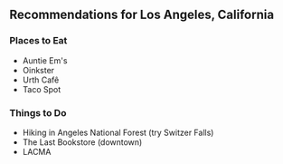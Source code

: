 ## Recommendations for Los Angeles, California

### Places to Eat
- Auntie Em's
- Oinkster
- Urth Cafê
- Taco Spot

### Things to Do
- Hiking in Angeles National Forest (try Switzer Falls)
- The Last Bookstore (downtown)
- LACMA
